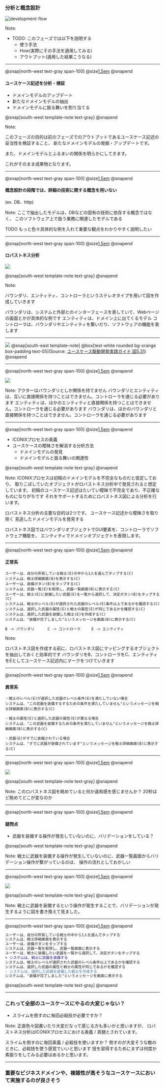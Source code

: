 ### 分析と概念設計

![development-flow](assets/img/developmemt-flow.png)

Note:

* TODO: このフェーズでは以下を説明する 
    * 使う手法
    * How(実際にその手法を適用してみる)
    * アウトプット(適用した結果こうなる)

---

@snap[north-west text-gray span-100]
@size[1.5em](分析と概念設計フェーズの問題領域)
@snapend

#### ユースケース記述を分析・検証

- ドメインモデルのアップデート
- 新たなドメインモデルの抽出
- ドメインモデルに振る舞いを割り当てる

@snap[south-west template-note text-gray]
@snapend

Note:

このフェーズの目的は前のフェーズでのアウトプットであるユースケース記述の妥当性を検証すること、
新たなドメインモデルの発掘・アップデートです。

また、ドメインモデルとふるまいの関係を明らかにしてきます。

これがそのまま成果物となります。

---

@snap[north-west text-gray span-100]
@size[1.5em](概念設計で重要なこと)
@snapend

####  概念設計の段階では、詳細の技術に関する概念を用いない
(ex. DB、http)

Note:
ここで抽出したモデルは、DBなどの固有の技術に依存する概念ではなく、
このソフトウェア上で扱う業務に関連したモデルである

TODO もっと色々具体的な例を入れて重要な観点をわかりやすく説明したい

---

@snap[north-west text-gray span-100]
@size[1.5em](利用する手法)
@snapend

#### ロバストネス分析

![](assets/img/robustness/robustness-icon.png)

@snap[south-west template-note text-gray]
@snapend

Note:

バウンダリ、エンティティ、コントローラというステレオタイプを用いて図を作成していきます

バウンダリは、システムと外部とのインターフェースを表していて、Webページの画面とかが具体的な例です
エンティティは、ドメイン上に出てくるモデル
コントローラは、バウンダリやエンティティを繋いだり、ソフトウェアの機能を表します

---

![](assets/img/robustness/robustness-sample.png)
@snap[south-east template-note]
@box[text-white rounded bg-orange box-padding text-05](Source: [ユースケース駆動開発実践ガイド 図5.31](https://www.shoeisha.co.jp/book/detail/9784798114453))
@snapend

---

@snap[north-west text-gray span-100]
@size[1.5em](記法のルール)
@snapend

![](assets/img/robustness/robustness-rules.png)

Note:
アクターはバウンダリとしか関係を持てません
バウンダリとエンティティは、互いに直接関係を持つことはできません。コントローラを通じる必要があります
エンティティは、ほかのエンティティと直接関係を持つことはできません。コントローラを通じる必要があります
バウンダリは、ほかのバウンダリと直接関係を持つことはできません。コントローラを通じる必要があります

---

@snap[north-west text-gray span-100]
@size[1.5em](ロバストネス分析とは)
@snapend

- ICONIXプロセスの奥義
- ユースケースの曖昧さを解消する分析方法
    - ドメインモデルの発見
    - ドメインモデルと振る舞いの関連性
    
@snap[south-west template-note text-gray]
@snapend

Note:
ICONIXプロセスは初稿のドメインモデルを不完全なものだと仮定しており、
取りこぼしていたオブジェクトがロバストネス分析中で発見されると想定しています。
初稿のユースケース記述はたいてい曖昧で不完全であり、不正確なものになりがちです
それをサポートするためにロバストネス図による分析を行います。

ロバストネス分析の主要な目的は2つです。
ユースケース記述から曖昧さを取り除く
見逃したドメインモデルを発見する

ロバストネス図ではバウンダリオブジェクトでGUI要素を、コントローラでソフトウェア機能を、
エンティティでドメインオブジェクトを表現します。

---

@snap[north-west text-gray span-100]
@size[1.5em](オブジェクト(BCE)抽出)
@snapend


#### 正常系

```text
ユーザーは、自分の所有している戦士(E)の中から1人を選んでタップする(C)
システムは、戦士詳細画面(B)を表示する(C)
ユーザーは、装備ボタン(B)をタップする(C)
システムは、武器一覧(E)を取得し、武器一覧画面(B)に表示する(C)
ユーザーは、戦士(E)に装備したい武器(E)を一覧から選択して、決定ボタン(B)をタップする(C)
システムは、戦士のレベル(E)が選択された武器のレベル(E)条件以上であるかを確認する(C)
システムは、選択した武器の属性(E)と戦士の属性(E)が同じであるかを確認する(C)
システムは、選択した武器を装備した戦士(E)を作成する(C)
システムは、"装備が完了しました"というメッセージを画面(B)に表示する(C)
```

```
B -> バウンダリ      C -> コントローラ     E -> エンティティ
```


Note:

ロバストネス図を作成する前に、ロバストネス図にマッピングするオブジェクトを抽出しておくと効率的です
バウンダリをB、コントローラをC、エンティティをEとしてユースケース記述内にマークをつけていきます

---

@snap[north-west text-gray span-100]
@size[1.5em](オブジェクト(BCE)抽出)
@snapend


#### 異常系
```text
・戦士のレベル(E)が選択した武器のレベル条件(E)を満たしていない場合
システムは、"この武器を装備するするための条件を満たしていません"というメッセージを戦士詳細画面(B)に表示する(C)

・戦士の属性(E)と選択した武器の属性(E)が異なる場合
システムは、"この武器を装備するための条件を満たしていません"というメッセージを戦士詳細画面(B)に表示する(C)

・武器(E)がすでに装備されている場合
システムは、"すでに武器が装備されています"というメッセージを戦士詳細画面(B)に表示する(C)
```

---

@snap[north-west text-gray span-100]
@size[1.5em](ロバストネス分析)
@snapend

![](assets/img/robustness/first-robustness-diagram.png)

@snap[south-west template-note text-gray]
@snapend

Note:
このロバストネス図を眺めていると何か違和感を感じませんか？
20秒ほど眺めてどこが変なのか

---

@snap[north-west text-gray span-100]
@size[1.5em](ロバストネス分析)
@snapend

#### 疑問点
- 武器を装備する操作が発生していないのに、バリデーションをしている？

@snap[south-west template-note text-gray]
@snapend

Note:
戦士に武器を装備する操作が発生していないのに、武器一覧画面からバリデーション操作が繋がっているのは、
操作の流れとしておかしい

---

@snap[north-west text-gray span-100]
@size[1.5em](ロバストネス分析)
@snapend

![](assets/img/robustness/updated-robustness-diagram.png)

@snap[south-west template-note text-gray]
@snapend

Note:
戦士に武器を装備するという操作が発生することで、バリデーションが発生するように図を書き換えて見ました。  

---

@snap[north-west text-gray span-100]
@size[1.5em](ユースケース記述の更新)
@snapend

```diff
ユーザーは、自分の所有している戦士の中から1人を選んでタップする
システムは、戦士詳細画面を表示する
ユーザーは、装備ボタンをタップする
システムは、武器一覧を取得し、武器一覧画面に表示する
ユーザーは、戦士に装備したい武器を一覧から選択して、決定ボタンをタップする
+ システムは、戦士に武器を装備する
システムは、戦士のレベルが選択された武器のレベル条件以上であるかを確認する
システムは、選択した武器の属性と戦士の属性が同じであるかを確認する
- システムは、選択した武器を装備した戦士を作成する
システムは、"装備が完了しました"というメッセージを画面に表示する
```

@snap[south-west template-note text-gray]
@snapend

---

### これって全部のユースケースにやるの大変じゃない？
- スライムを倒すのに毎回必殺技が必要ですか？

Note:
正直色々図書いたり大変だなって感じる方も多いかと思いますが、
ロバストネス分析はICONIXプロセスにおける奥義 / 真髄とされています。

スライムを倒すのに毎回奥義 / 必殺技を使いますか？
倒すのが大変そうな敵のときに、必殺技を使う感覚でいいと思います
技を習得するためにまずは何度か素振りをしてみる必要はあるかと思います。

---

### 重要なビジネスドメインや、複雑性が高そうなユースケースにおいて実施するのが良さそう


